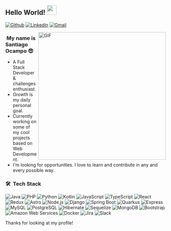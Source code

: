## Hello World! <img src="https://raw.githubusercontent.com/iampavangandhi/iampavangandhi/master/gifs/Hi.gif" width="30px">

[![Github](https://img.shields.io/badge/-Github-000?style=flat&logo=Github&logoColor=white)](https://github.com/santiocampo1)
[![Linkedin](https://img.shields.io/badge/-LinkedIn-blue?style=flat&logo=Linkedin&logoColor=white)](https://www.linkedin.com/in/santiocampo/)
[![Gmail](https://img.shields.io/badge/-Gmail-c14438?style=flat&logo=Gmail&logoColor=white)](mailto:sanntiocampo@gmail.com)

<img align="right" alt="GIF" src="https://media.giphy.com/media/13HgwGsXF0aiGY/giphy.gif" width="400" />

<h3>&nbsp;My name is Santiago Ocampo 😎</h3>

- A Full Stack Developer & challenges enthusiast.
- Growth is my daily personal goal.
- Currently working on some of my cool projects based on Web Development.
- I'm looking for opportunities. I love to learn and contribute in any and every possible way.

<h3> 🛠 &nbsp;Tech Stack</h3>

<p>
 <img src="https://img.shields.io/badge/-Java-007399?style=flat&logo=java&logoColor=white" alt="Java" />
  <img src="https://img.shields.io/badge/-PHP-8892BF?style=flat&logo=php&logoColor=white" alt="PHP" />
  <img src="https://img.shields.io/badge/-Python-FFD43B?style=flat&logo=python&logoColor=black" alt="Python" />
  <img src="https://img.shields.io/badge/-Kotlin-1DC9FF?style=flat&logo=kotlin&logoColor=white" alt="Kotlin" />
  <img src="https://img.shields.io/badge/-JavaScript-EFDD17?style=flat&logo=javascript&logoColor=black" alt="JavaScript" />
  <img src="https://img.shields.io/badge/-TypeScript-2D79C7?style=flat&logo=typescript&logoColor=white" alt="TypeScript" />
  <img src="https://img.shields.io/badge/-React-7EDFFC?style=flat&logo=react&logoColor=black" alt="React" />
  <img src="https://img.shields.io/badge/-Redux-905ABF?style=flat&logo=redux&logoColor=white" alt="Redux" />
  <img src="https://img.shields.io/badge/-Astro-FF7B2E?style=flat&logo=astro&logoColor=white" alt="Astro" />
  <img src="https://img.shields.io/badge/-Node.js-5CBF3F?style=flat&logo=node.js&logoColor=white" alt="Node.js" />
  <img src="https://img.shields.io/badge/-Django-123123?style=flat&logo=django&logoColor=white" alt="Django" />
  <img src="https://img.shields.io/badge/-Spring%20Boot-8DC655?style=flat&logo=spring&logoColor=white" alt="Spring Boot" />
  <img src="https://img.shields.io/badge/-Quarkus-FE084F?style=flat&logo=quarkus&logoColor=white" alt="Quarkus" />
  <img src="https://img.shields.io/badge/-Express-333333?style=flat&logo=express&logoColor=white" alt="Express" />
  <img src="https://img.shields.io/badge/-MySQL-548CA8?style=flat&logo=mysql&logoColor=white" alt="MySQL" />
  <img src="https://img.shields.io/badge/-PostgreSQL-457DAA?style=flat&logo=postgresql&logoColor=white" alt="PostgreSQL" />
  <img src="https://img.shields.io/badge/-Hibernate-BDB17B?style=flat&logo=hibernate&logoColor=white" alt="Hibernate" />
  <img src="https://img.shields.io/badge/-Sequelize-1DB3E8?style=flat&logo=sequelize&logoColor=white" alt="Sequelize" />
  <img src="https://img.shields.io/badge/-MongoDB-5DAF4A?style=flat&logo=mongodb&logoColor=white" alt="MongoDB" />
  <img src="https://img.shields.io/badge/-Bootstrap-8A64C7?style=flat&logo=bootstrap&logoColor=white" alt="Bootstrap" />
  <img src="https://img.shields.io/badge/-Amazon%20Web%20Services-2E3D4E?style=flat&logo=amazon-aws&logoColor=white" alt="Amazon Web Services" />
  <img src="https://img.shields.io/badge/-Docker-2174DD?style=flat&logo=docker&logoColor=white" alt="Docker" />
  <img src="https://img.shields.io/badge/-Jira-2174DD?style=flat&logo=jira&logoColor=white" alt="Jira" />
  <img src="https://img.shields.io/badge/-Slack-6A195F?style=flat&logo=slack&logoColor=white" alt="Slack" />
</p>


Thanks for looking at my profile!
